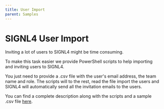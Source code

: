 ```yaml
---
title: User Import
parent: Samples
---
```


# SIGNL4 User Import

Inviting a lot of users to SIGNL4 might be time consuming. 

To make this task easier we provide PowerShell scripts to help importing and inviting users to SIGNL4.

You just need to provide a .csv file with the user's email address, the team name and role. The scripts will to the rest, read the file import the users and SIGNL4 will automatically send all the invitation emails to the users.

You can find a complete description along with the scripts and a sample .csv file [here](https://github.com/signl4/signl4-userimport/tree/main).
